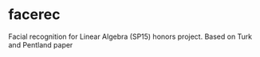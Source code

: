 # facerec
Facial recognition for Linear Algebra (SP15) honors project.  Based on Turk and Pentland paper
